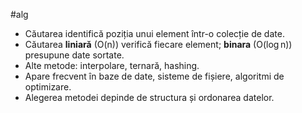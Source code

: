 #alg 
- Căutarea identifică poziția unui element într-o colecție de date.
- Căutarea **liniară** (O(n)) verifică fiecare element; **binara** (O(log n)) presupune date sortate.
- Alte metode: interpolare, ternară, hashing.
- Apare frecvent în baze de date, sisteme de fișiere, algoritmi de optimizare.
- Alegerea metodei depinde de structura și ordonarea datelor.

